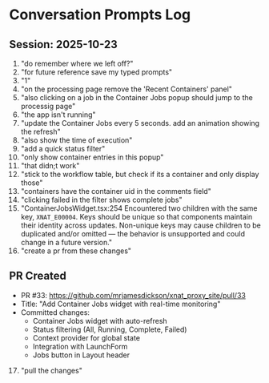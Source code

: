 # Conversation Prompts Log

## Session: 2025-10-23

1. "do remember where we left off?"
2. "for future reference save my typed prompts"
3. "1"
4. "on the processing page remove the 'Recent Containers' panel"
5. "also clicking on a job in the Container Jobs popup should jump to the processig page"
6. "the app isn't running"
7. "update the Container Jobs every 5 seconds. add an animation showing the refresh"
8. "also show the time of execution"
9. "add a quick status filter"
10. "only show container entries in this popup"
11. "that didn;t work"
12. "stick to the workflow table, but check if its a container and only display those"
13. "containers have the container uid in the comments field"
14. "clicking failed in the filter shows complete jobs"
15. "ContainerJobsWidget.tsx:254 Encountered two children with the same key, `XNAT_E00004`. Keys should be unique so that components maintain their identity across updates. Non-unique keys may cause children to be duplicated and/or omitted — the behavior is unsupported and could change in a future version."
16. "create a pr from these changes"

## PR Created
- PR #33: https://github.com/mrjamesdickson/xnat_proxy_site/pull/33
- Title: "Add Container Jobs widget with real-time monitoring"
- Committed changes:
  - Container Jobs widget with auto-refresh
  - Status filtering (All, Running, Complete, Failed)
  - Context provider for global state
  - Integration with LaunchForm
  - Jobs button in Layout header

17. "pull the changes"
